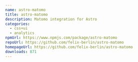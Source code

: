 ```yaml
---
name: astro-matomo
title: astro-matomo
description: Matomo integration for Astro
categories:
  - css+ui
  - analytics
npmUrl: https://www.npmjs.com/package/astro-matomo
repoUrl: https://github.com/felix-berlin/astro-matomo
homepageUrl: https://github.com/felix-berlin/astro-matomo
downloads: 871
---
```

